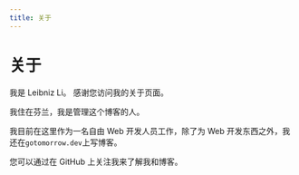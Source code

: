 ```yaml
---
title: 关于
---
```


# 关于

我是 Leibniz Li。 感谢您访问我的关于页面。

我住在芬兰，我是管理这个博客的人。

我目前在这里作为一名自由 Web 开发人员工作，除了为 Web 开发东西之外，我还在`gotomorrow.dev`上写博客。

您可以通过在 GitHub 上关注我来了解我和博客。
